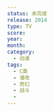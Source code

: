 ```yaml
---
status: 未完成
release: 2014
type: TV
score:
year:
month:
category:
  - 动漫
tags:
  - C类
  - 漫改
  - 奇幻
  - 战斗
  - 
---
```

